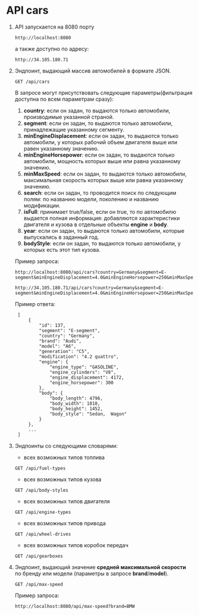 # API cars

1. API запускается на 8080 порту
    ```
    http://localhost:8080
    ```
    а также доступно по адресу: 
   ```
   http://34.105.180.71
   ```
   
         
1. Эндпоинт, выдающий массив автомобилей в формате JSON.
    ``` 
    GET /api/cars
    ```
 
    В запросе могут присутствовать следующие параметры(фильтрация доступна по всем параметрам сразу):
    1. **country**: если он задан, то выдаются только автомобили, производимые указанной страной.
    1. **segment**: если он задан, то выдаются только автомобили, принадлежащие указанному сегменту.
    1. **minEngineDisplacement**: если он задан, то выдаются только автомобили, у которых рабочий объем двигателя выше или равен указанному значению.
    1. **minEngineHorsepower**: если он задан, то выдаются только автомобили, мощность которых выше или равна указанному значению.
    1. **minMaxSpeed**: если он задан, то выдаются только автомобили, максимальная скорость которых выше или равна указанному значению.
    1. **search**: если он задан, то проводится поиск по следующим полям: по названию модели, поколению и названию модификации.
    1. **isFull**: принимает true/false, если он true, то по автомобилю выдается полная информация: добавляются характеристики двигателя и кузова в отдельные объекты **engine** и **body**.
    1. **year**: если он задан, то выдаются только автомобили, которые выпускались в заданный год.
    1. **bodyStyle**: если он задан, то выдаются только автомобили, у которых есть этот тип кузова.
    
   Пример запроса:
    ```
    http://localhost:8080/api/cars?country=Germany&segment=E-segment&minEngineDisplacement=4.0&minEngineHorsepower=250&minMaxSpeed=200&search=5&isFull=true
    ```
    ```
    http://34.105.180.71/api/cars?country=Germany&segment=E-segment&minEngineDisplacement=4.0&minEngineHorsepower=250&minMaxSpeed=200&search=5&isFull=true
    ```
   Пример ответа:
   ```
    [
        {
            "id": 137,
            "segment": "E-segment",
            "country": "Germany",
            "brand": "Audi",
            "model": "A6",
            "generation": "C5",
            "modification": "4.2 quattro",
            "engine": {
                "engine_type": "GASOLINE",
                "engine_cylinders": "V8",
                "engine_displacement": 4172,
                "engine_horsepower": 300
            },
            "body": {
                "body_length": 4796,
                "body_width": 1810,
                "body_height": 1452,
                "body_style": "Sedan,  Wagon"
            }
        },
        ...
    ]
   ```
    
1. Эндпоинты со следующими словарями:
   * всех возможных типов топлива
   ```
   GET /api/fuel-types
   ```
   * всех возможных типов кузова
   ```
   GET /api/body-styles
   ```
   * всех возможных типов двигателя 
   ```
   GET /api/engine-types
   ```
   * всех возможных типов привода 
   ```
   GET /api/wheel-drives
   ```
   * всех возможных типов коробок передач 
   ```
   GET /api/gearboxes
   ```   
1. Эндпоинт, выдающий  значение **средней максимальной скорости** по бренду или модели (параметры в запросе **brand**/**model**).
   ```
   GET /api/max-speed
   ```
   Пример запроса:
   ```
   http://localhost:8080/api/max-speed?brand=BMW
   ```